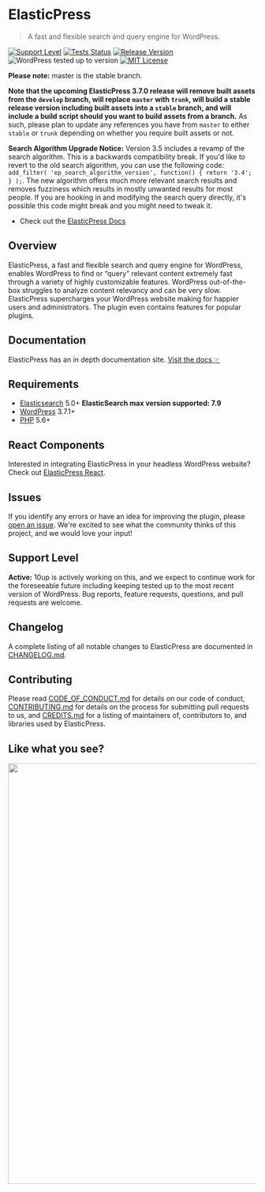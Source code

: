 # ElasticPress

> A fast and flexible search and query engine for WordPress.

[![Support Level](https://img.shields.io/badge/support-active-green.svg)](#support-level) [![Tests Status](https://github.com/10up/ElasticPress/actions/workflows/test.yml/badge.svg?branch=develop)](https://github.com/10up/ElasticPress) [![Release Version](https://img.shields.io/github/release/10up/ElasticPress.svg)](https://github.com/10up/ElasticPress/releases/latest) ![WordPress tested up to version](https://img.shields.io/badge/WordPress-v5.8%20tested-success.svg) [![MIT License](https://img.shields.io/github/license/10up/ElasticPress.svg)](https://github.com/10up/ElasticPress/blob/develop/LICENSE.md)

**Please note:** master is the stable branch.

**Note that the upcoming ElasticPress 3.7.0 release will remove built assets from the `develop` branch, will replace `master` with `trunk`, will build a stable release version including built assets into a `stable` branch, and will include a build script should you want to build assets from a branch.**  As such, please plan to update any references you have from `master` to either `stable` or `trunk` depending on whether you require built assets or not.

**Search Algorithm Upgrade Notice:** Version 3.5 includes a revamp of the search algorithm. This is a backwards compatibility break. If you'd like to revert to the old search algorithm, you can use the following code: `add_filter( 'ep_search_algorithm_version', function() { return '3.4'; } );`. The new algorithm offers much more relevant search results and removes fuzziness which results in mostly unwanted results for most people. If you are hooking in and modifying the search query directly, it's possible this code might break and you might need to tweak it.

* Check out the [ElasticPress Docs](http://10up.github.io/ElasticPress/)

## Overview

ElasticPress, a fast and flexible search and query engine for WordPress, enables WordPress to find or “query” relevant content extremely fast through a variety of highly customizable features. WordPress out-of-the-box struggles to analyze content relevancy and can be very slow. ElasticPress supercharges your WordPress website making for happier users and administrators. The plugin even contains features for popular plugins.

## Documentation

ElasticPress has an in depth documentation site. [Visit the docs ☞](http://10up.github.io/ElasticPress/)

## Requirements

* [Elasticsearch](https://www.elastic.co) 5.0+ **ElasticSearch max version supported: 7.9**
* [WordPress](http://wordpress.org) 3.7.1+
* [PHP](https://php.net/) 5.6+

## React Components

Interested in integrating ElasticPress in your headless WordPress website? Check out [ElasticPress React](https://github.com/10up/elasticpress-react).

## Issues

If you identify any errors or have an idea for improving the plugin, please [open an issue](https://github.com/10up/ElasticPress/issues?state=open). We're excited to see what the community thinks of this project, and we would love your input!

## Support Level

**Active:** 10up is actively working on this, and we expect to continue work for the foreseeable future including keeping tested up to the most recent version of WordPress.  Bug reports, feature requests, questions, and pull requests are welcome.

## Changelog

A complete listing of all notable changes to ElasticPress are documented in [CHANGELOG.md](https://github.com/10up/elasticpress/blob/develop/CHANGELOG.md).

## Contributing

Please read [CODE_OF_CONDUCT.md](https://github.com/10up/elasticpress/blob/develop/CODE_OF_CONDUCT.md) for details on our code of conduct, [CONTRIBUTING.md](https://github.com/10up/elasticpress/blob/develop/CONTRIBUTING.md) for details on the process for submitting pull requests to us, and [CREDITS.md](https://github.com/10up/elasticpress/blob/develop/CREDITS.md) for a listing of maintainers of, contributors to, and libraries used by ElasticPress.

## Like what you see?

<p align="center">
<a href="http://10up.com/contact/"><img src="https://10up.com/uploads/2016/10/10up-Github-Banner.png" width="850"></a>
</p>
